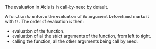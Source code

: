 
The evaluation in Alcis is in call-by-need by default.

A function to enforce the evaluation of its argument beforehand marks it with `?!`.
The order of evaluation is then:
- evaluation of the function,
- evaluation of all the strict arguments of the function, from left to right.
- calling the function, all the other arguments being call by need.

